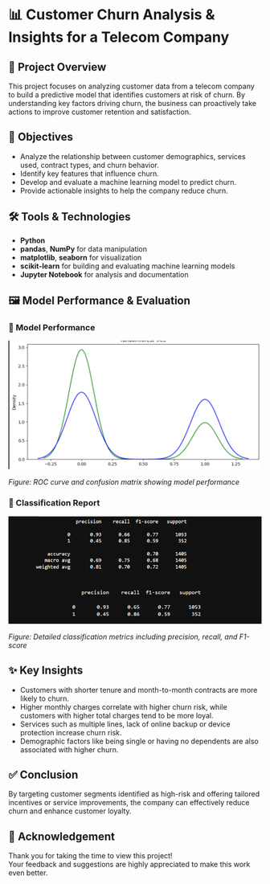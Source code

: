 # 📊 Customer Churn Analysis & Insights for a Telecom Company

## 📌 Project Overview
This project focuses on analyzing customer data from a telecom company to build a predictive model that identifies customers at risk of churn. By understanding key factors driving churn, the business can proactively take actions to improve customer retention and satisfaction.

## 🎯 Objectives
- Analyze the relationship between customer demographics, services used, contract types, and churn behavior.
- Identify key features that influence churn.
- Develop and evaluate a machine learning model to predict churn.
- Provide actionable insights to help the company reduce churn.

## 🛠️ Tools & Technologies
- **Python**  
- **pandas**, **NumPy** for data manipulation  
- **matplotlib**, **seaborn** for visualization  
- **scikit-learn** for building and evaluating machine learning models  
- **Jupyter Notebook** for analysis and documentation

## 🖼️ Model Performance & Evaluation

### 📌 Model Performance

![Model Performance](https://github.com/Phat-ops/custumers_churn/blob/main/image/Screenshot%202025-07-09%20085959.png?raw=true)

*Figure: ROC curve and confusion matrix showing model performance*

### 📝 Classification Report

![Classification Report](https://github.com/Phat-ops/custumers_churn/blob/main/image/Screenshot%202025-07-09%20090027.png?raw=true)

*Figure: Detailed classification metrics including precision, recall, and F1-score*

## ✨ Key Insights
- Customers with shorter tenure and month-to-month contracts are more likely to churn.
- Higher monthly charges correlate with higher churn risk, while customers with higher total charges tend to be more loyal.
- Services such as multiple lines, lack of online backup or device protection increase churn risk.
- Demographic factors like being single or having no dependents are also associated with higher churn.

## ✅ Conclusion
By targeting customer segments identified as high-risk and offering tailored incentives or service improvements, the company can effectively reduce churn and enhance customer loyalty.

## 🙏 Acknowledgement
Thank you for taking the time to view this project!  
Your feedback and suggestions are highly appreciated to make this work even better.
